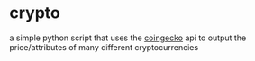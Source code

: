 # crypto
 a simple python script that uses the [coingecko]("https://www.coingecko.com/en/api") api to output the price/attributes of many different cryptocurrencies
